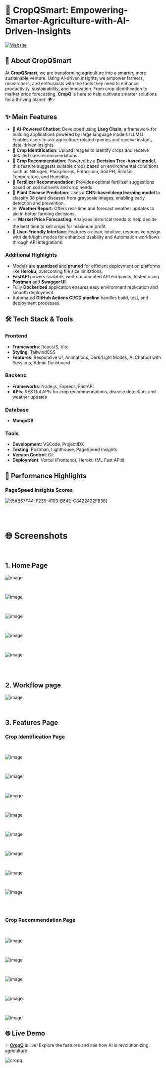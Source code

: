 
# 🌱 CropQSmart: Empowering-Smarter-Agriculture-with-AI-Driven-Insights

[![Website](https://img.shields.io/badge/View%20Live%20Demo-🌐-blue)](https://cropq.vercel.app/)


## 🌟 About CropQSmart
At **CropQSmart**, we are transforming agriculture into a smarter, more sustainable venture. Using AI-driven insights, we empower farmers, researchers, and enthusiasts with the tools they need to enhance productivity, sustainability, and innovation. From crop identification to market price forecasting, **CropQ** is here to help cultivate smarter solutions for a thriving planet. 🌍✨


## ✨ Main Features
- 💬 **AI-Powered Chatbot**: Developed using **Lang Chain**, a framework for building applications powered by large language models (LLMs). Enables users to ask agriculture-related queries and receive instant, data-driven insights.
- 🌿 **Crop Identification**: Upload images to identify crops and receive detailed care recommendations.
- 🌾 **Crop Recommendation**: Powered by a **Decision Tree-based model**, this feature suggests suitable crops based on environmental conditions such as Nitrogen, Phosphorus, Potassium, Soil PH, Rainfall, Temperature, and Humidity.
- 🌱 **Fertilizer Recommendation**: Provides optimal fertilizer suggestions based on soil nutrients and crop needs.
- 🦠 **Plant Disease Prediction**: Uses a **CNN-based deep learning model** to classify 38 plant diseases from grayscale images, enabling early detection and prevention.
- ☀️ **Weather Report**: Offers real-time and forecast weather updates to aid in better farming decisions.
- 📈 **Market Price Forecasting**: Analyzes historical trends to help decide the best time to sell crops for maximum profit.
- 🎨 **User-Friendly Interface**: Features a clean, intuitive, responsive design with dark/light modes for enhanced usability and Automation workflows through API integrations.

### Additional Highlights
- Models are **quantized** and **pruned** for efficient deployment on platforms like **Heroku**, overcoming file size limitations.
- **FastAPI** powers scalable, well-documented API endpoints, tested using **Postman** and **Swagger UI**.
- Fully **Dockerized** application ensures easy environment replication and smooth deployment.
- Automated **GitHub Actions CI/CD pipeline** handles build, test, and deployment processes.

## 🛠️ Tech Stack & Tools

### **Frontend**
- **Frameworks**: ReactJS, Vite
- **Styling**: TailwindCSS
- **Features**: Responsive UI, Animations, Dark/Light Modes, AI Chatbot with Sessions, Admin Dashboard

### **Backend**
- **Frameworks**: Node.js, Express, FastAPI
- **APIs**: RESTful APIs for crop recommendations, disease detection, and weather updates

### **Database**
- **MongoDB**

### **Tools**
- **Development**: VSCode, ProjectIDX
- **Testing**: Postman, Lighthouse, PageSpeed Insights
- **Version Control**: Git
- **Deployment**: Vercel (Frontend), Heroku (ML Fast APIs)


## 🚀 Performance Highlights
### **PageSpeed Insights Scores**

![{5AB67F44-F239-4103-B64E-C8422432F838}](https://github.com/user-attachments/assets/1405d917-0c4d-4d21-9e8b-7e5b3668b2df)

<br>
<br>

# 🌐 Screenshots
<br>

## 1. Home Page
![image](https://github.com/Surbhijain00/CropQSmart/blob/main/Screenshots/SS1.png) 

   <br>

![image](https://github.com/Surbhijain00/CropQSmart/blob/main/Screenshots/SS15.png)

   <br>

![image](https://github.com/Surbhijain00/CropQSmart/blob/main/Screenshots/SS16.png)

   <br>


![image](https://github.com/Surbhijain00/CropQSmart/blob/main/Screenshots/SS5.png)

   <br>

![image](https://github.com/Surbhijain00/CropQSmart/blob/main/Screenshots/SS6.png)


<br>
<br>


## 2. Workflow page
![image](https://github.com/Surbhijain00/CropQSmart/blob/main/Screenshots/SS18.png)

   <br>



## 3. Features Page
### Crop Identification Page

<br>


![image](https://github.com/Surbhijain00/CropQSmart/blob/main/Screenshots/SS7.png)

   <br>

![image](https://github.com/Surbhijain00/CropQSmart/blob/main/Screenshots/SS9.png)

   <br>


![image](https://github.com/Surbhijain00/CropQSmart/blob/main/Screenshots/SS10.png)

   <br>
   

![image](https://github.com/Surbhijain00/CropQSmart/blob/main/Screenshots/SS11.png)

   <br>

![image](https://github.com/Surbhijain00/CropQSmart/blob/main/Screenshots/SS12.png)

   <br>

![image](https://github.com/Surbhijain00/CropQSmart/blob/main/Screenshots/SS13.png)

   <br>


![image](https://github.com/Surbhijain00/CropQSmart/blob/main/Screenshots/SS14.png)

   <br>

![image](https://github.com/Surbhijain00/CropQSmart/blob/main/Screenshots/SS6.png)


<br>
<br>


### Crop Recommendation Page

<br>


![image](https://github.com/Surbhijain00/CropQSmart/blob/main/Screenshots/SS19.png)

   <br>

![image](https://github.com/Surbhijain00/CropQSmart/blob/main/Screenshots/SS20.png)

   <br>


![image](https://github.com/Surbhijain00/CropQSmart/blob/main/Screenshots/SS21.png)

   <br>
   

![image](https://github.com/Surbhijain00/CropQSmart/blob/main/Screenshots/SS22.png)

   <br>

![image](https://github.com/Surbhijain00/CropQSmart/blob/main/Screenshots/SS12.png)

























## 🌐 Live Demo
✨ **[CropQ](https://cropq.vercel.app/)** is live! Explore the features and see how AI is revolutionizing agriculture.

![cropq](https://github.com/user-attachments/assets/0ee129d3-535c-4b93-b774-b2b1afed794f)
